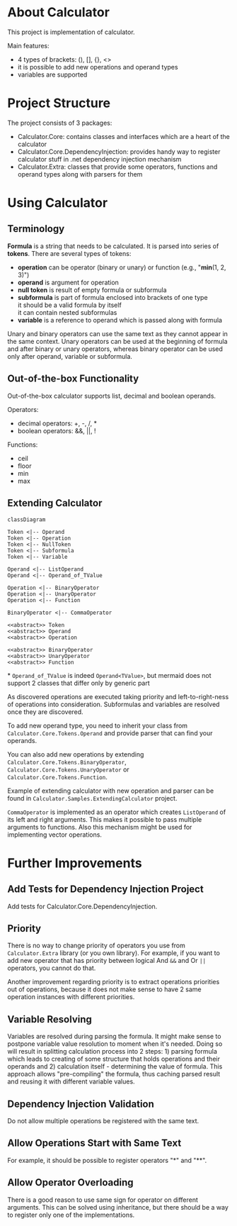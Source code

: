 # About Calculator

This project is implementation of calculator.

Main features:
* 4 types of brackets: (), [], {}, <>
* it is possible to add new operations and operand types
* variables are supported

# Project Structure

The project consists of 3 packages:
* Calculator.Core: contains classes and interfaces which are a heart of the calculator
* Calculator.Core.DependencyInjection: provides handy way to register calculator stuff in .net dependency injection mechanism
* Calculator.Extra: classes that provide some operators, functions and operand types along with parsers for them

# Using Calculator

## Terminology

**Formula** is a string that needs to be calculated. It is parsed into series of **tokens**. There are several types of tokens:
* **operation** can be operator (binary or unary) or function (e.g., "**min**(1, 2, 3)")
* **operand** is argument for operation
* **null token** is result of empty formula or subformula
* **subformula** is part of formula enclosed into brackets of one type  
it should be a valid formula by itself  
it can contain nested subformulas
* **variable** is a reference to operand which is passed along with formula

Unary and binary operators can use the same text as they cannot appear in the same context. Unary operators can be used at the beginning of formula and after binary or unary operators, whereas binary operator can be used only after operand, variable or subformula.

## Out-of-the-box Functionality

Out-of-the-box calculator supports list, decimal and boolean operands.

Operators:
* decimal operators: +, -, /, *
* boolean operators: &&, ||, !

Functions:
* ceil
* floor
* min
* max

## Extending Calculator

```mermaid
classDiagram

Token <|-- Operand
Token <|-- Operation
Token <|-- NullToken
Token <|-- Subformula
Token <|-- Variable

Operand <|-- ListOperand
Operand <|-- Operand_of_TValue

Operation <|-- BinaryOperator
Operation <|-- UnaryOperator
Operation <|-- Function

BinaryOperator <|-- CommaOperator

<<abstract>> Token
<<abstract>> Operand
<<abstract>> Operation

<<abstract>> BinaryOperator
<<abstract>> UnaryOperator
<<abstract>> Function
```
\* `Operand_of_TValue` is indeed `Operand<TValue>`, but mermaid does not support 2 classes that differ only by generic part

As discovered operations are executed taking priority and left-to-right-ness of operations into consideration. Subformulas and variables are resolved once they are discovered.

To add new operand type, you need to inherit your class from `Calculator.Core.Tokens.Operand` and provide parser that can find your operands.

You can also add new operations by extending `Calculator.Core.Tokens.BinaryOperator`, `Calculator.Core.Tokens.UnaryOperator` or `Calculator.Core.Tokens.Function`.

Example of extending calculator with new operation and parser can be found in `Calculator.Samples.ExtendingCalculator` project.

`CommaOperator` is implemented as an operator which creates `ListOperand` of its left and right arguments. This makes it possible to pass multiple arguments to functions. Also this mechanism might be used for implementing vector operations.

# Further Improvements

## Add Tests for Dependency Injection Project

Add tests for Calculator.Core.DependencyInjection.

## Priority

There is no way to change priority of operators you use from `Calculator.Extra` library (or you own library). For example, if you want to add new operator that has priority between logical And `&&` and Or `||` operators, you cannot do that.

Another improvement regarding priority is to extract operations priorities out of operations, because it does not make sense to have 2 same operation instances with different priorities.

## Variable Resolving

Variables are resolved during parsing the formula. It might make sense to postpone variable value resolution to moment when it's needed. Doing so will result in splitting calculation process into 2 steps: 1) parsing formula which leads to creating of some structure that holds operations and their operands and 2) calculation itself - determining the value of formula. This approach allows "pre-compiling" the formula, thus caching parsed result and reusing it with different variable values.

## Dependency Injection Validation

Do not allow multiple operations be registered with the same text.

## Allow Operations Start with Same Text

For example, it should be possible to register operators "*" and "**".

## Allow Operator Overloading

There is a good reason to use same sign for operator on different arguments. This can be solved using inheritance, but there should be a way to register only one of the implementations.
